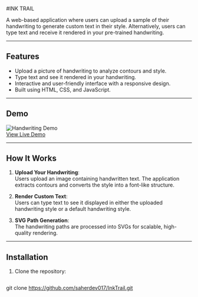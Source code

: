 #INK TRAIL

A web-based application where users can upload a sample of their handwriting to generate custom text in their style. Alternatively, users can type text and receive it rendered in your pre-trained handwriting.

---

## Features
- Upload a picture of handwriting to analyze contours and style.
- Type text and see it rendered in your handwriting.
- Interactive and user-friendly interface with a responsive design.
- Built using HTML, CSS, and JavaScript.

---

## Demo
![Handwriting Demo]()  
[View Live Demo]()

---

## How It Works
1. **Upload Your Handwriting**:  
   Users upload an image containing handwritten text. The application extracts contours and converts the style into a font-like structure.

2. **Render Custom Text**:  
   Users can type text to see it displayed in either the uploaded handwriting style or a default handwriting style.

3. **SVG Path Generation**:  
   The handwriting paths are processed into SVGs for scalable, high-quality rendering.

---

## Installation

1. Clone the repository:
   ```bash
  git clone https://github.com/saherdev017/InkTrail.git
   
